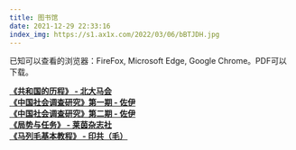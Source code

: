 ```yaml
---
title: 图书馆
date: 2021-12-29 22:33:16
index_img: https://s1.ax1x.com/2022/03/06/bBTJDH.jpg
---
```

已知可以查看的浏览器：FireFox, Microsoft Edge, Google Chrome。PDF可以下载。

<a href="https://mapleshade20.github.io/books/licheng/">
<u><b>《共和国的历程》 - 北大马会</b></u>
</a>
</br>
<a href="https://mapleshade20.github.io/books/onediaoyan/">
<u><b>《中国社会调查研究》第一期 - 佐伊</b></u>
</a>
</br>
<a href="https://mapleshade20.github.io/books/twodiaoyan/">
<u><b>《中国社会调查研究》第二期 - 佐伊</b></u>
</a>
</br>
<a href="https://mapleshade20.github.io/books/renwu/">
<u><b>《局势与任务》 - 莱茵杂志社</b></u>
</a>
</br>
<a href="https://mapleshade20.github.io/books/jiaocheng/">
<u><b>《马列毛基本教程》 - 印共（毛）</b></u>
</a>
